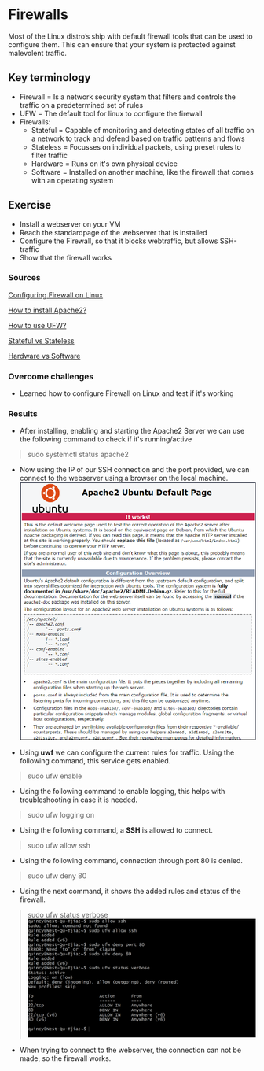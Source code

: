 # Firewalls
Most of the Linux distro’s ship with default firewall tools that can be used to configure them. This can ensure that your system is protected against malevolent traffic.

## Key terminology
- Firewall = Is a network security system that filters and controls the traffic on a predetermined set of rules
- UFW = The default tool for linux to configure  the firewall
- Firewalls:
    - Stateful = Capable of monitoring and detecting states of all traffic on a network to track and defend based on traffic patterns and flows
    - Stateless = Focusses on individual packets, using preset rules to filter traffic
    - Hardware = Runs on it's own physical device
    - Software = Installed on another machine, like the firewall that comes with an operating system

## Exercise
- Install a webserver on your VM
- Reach the standardpage of the webserver that is installed
- Configure the Firewall, so that it blocks webtraffic, but allows SSH-traffic
- Show that the firewall works

### Sources
[Configuring Firewall on Linux](https://www.transip.nl/knowledgebase/artikel/1937-uncomplicated-firewall-ufw-in-ubuntu/)

[How to install Apache2?](https://ubuntu.com/tutorials/install-and-configure-apache#1-overview)

[How to use UFW?](https://www.digitalocean.com/community/tutorials/how-to-set-up-a-firewall-with-ufw-on-ubuntu-20-04)

[Stateful vs Stateless](https://www.cdw.com/content/cdw/en/articles/security/stateful-versus-stateless-firewalls.html)

[Hardware vs Software](https://www.checkpoint.com/cyber-hub/network-security/what-is-firewall/what-is-a-hardware-firewall/)
### Overcome challenges
- Learned how to configure Firewall on Linux and test if it's working

### Results
- After installing, enabling and starting the Apache2 Server we can use the following command to check if it's running/active
> sudo systemctl status apache2

- Now using the IP of our SSH connection and the port provided, we can connect to the webserver using a browser on the local machine.
![Webserver Running](../00_includes/SEC-02/SS_ServerRunning.png)

- Using **uwf** we can configure the current rules for traffic. Using the following command, this service gets enabled.
> sudo ufw enable
- Using the following command to enable logging, this helps with troubleshooting in case it is needed.
> sudo ufw logging on

- Using the following command, a **SSH** is allowed to connect.
> sudo ufw allow ssh

- Using the following command, connection through port 80 is denied.
> sudo ufw deny 80

- Using the next command, it shows the added rules and status of the firewall.
> sudo ufw status verbose
![Rules of firewall](../00_includes/SEC-02/SS_UFW_Rules.png "Firewall rules")

- When trying to connect to the webserver, the connection can not be made, so the firewall works.